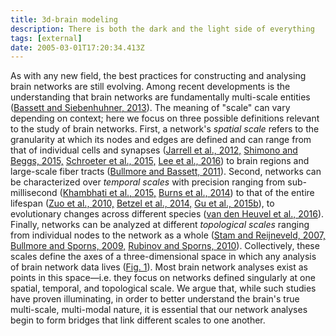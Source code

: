 ```yaml
---
title: 3d-brain modeling
description: There is both the dark and the light side of everything
tags: [external]
date: 2005-03-01T17:20:34.413Z
---
```


As with any new field, the best practices for constructing and analysing brain networks are still evolving. Among recent developments is the understanding that brain networks are fundamentally multi-scale entities ([Bassett and Siebenhuhner, 2013](https://www.sciencedirect.com/science/article/pii/S1053811916306152#bib6)). The meaning of "scale" can vary depending on context; here we focus on three possible definitions relevant to the study of brain networks. First, a network's _spatial scale_ refers to the granularity at which its nodes and edges are defined and can range from that of individual cells and synapses ([Jarrell et al., 2012,](https://www.sciencedirect.com/science/article/pii/S1053811916306152#bib78) [Shimono and Beggs, 2015,](https://www.sciencedirect.com/science/article/pii/S1053811916306152#bib124) [Schroeter et al., 2015,](https://www.sciencedirect.com/science/article/pii/S1053811916306152#bib122) [Lee et al., 2016](https://www.sciencedirect.com/science/article/pii/S1053811916306152#bib90)) to brain regions and large-scale fiber tracts ([Bullmore and Bassett, 2011](https://www.sciencedirect.com/science/article/pii/S1053811916306152#bib33)). Second, networks can be characterized over _temporal scales_ with precision ranging from sub-millisecond ([Khambhati et al., 2015,](https://www.sciencedirect.com/science/article/pii/S1053811916306152#bib80) [Burns et al., 2014](https://www.sciencedirect.com/science/article/pii/S1053811916306152#bib36)) to that of the entire lifespan ([Zuo et al., 2010,](https://www.sciencedirect.com/science/article/pii/S1053811916306152#bib148) [Betzel et al., 2014,](https://www.sciencedirect.com/science/article/pii/S1053811916306152#bib18) [Gu et al., 2015b](https://www.sciencedirect.com/science/article/pii/S1053811916306152#bib69)), to evolutionary changes across different species ([van den Heuvel et al., 2016](https://www.sciencedirect.com/science/article/pii/S1053811916306152#bib141)). Finally, networks can be analyzed at different _topological scales_ ranging from individual nodes to the network as a whole ([Stam and Reijneveld, 2007,](https://www.sciencedirect.com/science/article/pii/S1053811916306152#bib129) [Bullmore and Sporns, 2009,](https://www.sciencedirect.com/science/article/pii/S1053811916306152#bib34) [Rubinov and Sporns, 2010](https://www.sciencedirect.com/science/article/pii/S1053811916306152#bib118)). Collectively, these scales define the axes of a three-dimensional space in which any analysis of brain network data lives ([Fig. 1](https://www.sciencedirect.com/science/article/pii/S1053811916306152#f0005)). Most brain network analyses exist as points in this space—i.e. they focus on networks defined singularly at one spatial, temporal, and topological scale. We argue that, while such studies have proven illuminating, in order to better understand the brain's true multi-scale, multi-modal nature, it is essential that our network analyses begin to form bridges that link different scales to one another.
